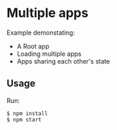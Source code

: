 # Multiple apps

Example demonstating:

* A Root app
* Loading multiple apps
* Apps sharing each other's state

## Usage

Run:

```
$ npm install
$ npm start
```
